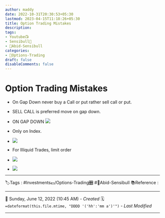 ```yaml
---
author: maddy
date: 2022-10-31T20:30:53+05:30
lastmod: 2023-04-15T11:18:26+05:30
title: Option Trading Mistakes
description: 
tags:
- Youtube📺
- Sensibull🐂 
- 🧔Abid-Sensibull 
categories: 
- 🤹Options-Trading
draft: false
disableComments: false
---
```

# Option Trading Mistakes
- On Gap Down never buy a Call or put rather sell call or put.
- SELL CALL is preferred move on gap down.
- ON GAP DOWN
 ![](https://i.imgur.com/MLRvOHg.png)
- Only on Index.
- ![](https://i.imgur.com/8YsK7Ox.png)

- For Illiquid Trades, limit order
- ![](https://i.imgur.com/hRWNap1.png)
- ![](https://i.imgur.com/OgPpHbA.png)


---
🏷️Tags : #Investments💷/Options-Trading🎛️ #🧔Abid-Sensibull 
📚Reference :

---
📅   Sunday, June 12, 2022  (10:45 AM) - *Created*
🗓️ `=dateformat(this.file.mtime, "DDDD '('hh':'mm a')'")` - *Last Modified* 

---

